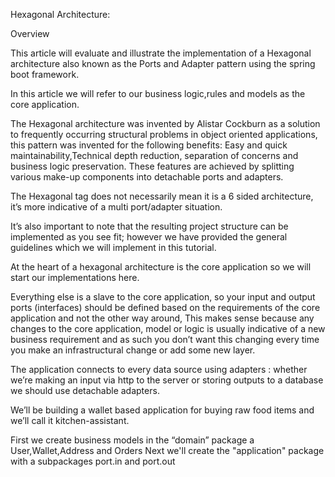 Hexagonal Architecture:

Overview

This article will evaluate and illustrate the implementation of a Hexagonal architecture also known as the Ports and Adapter pattern using the spring boot framework.

In this article we will refer to our business logic,rules and models as the core application.

The Hexagonal architecture was invented by Alistar Cockburn as a solution to frequently occurring structural problems in object oriented applications, this pattern was invented for the following benefits: Easy and quick maintainability,Technical depth reduction, separation of concerns and business logic preservation. These features are achieved by splitting various make-up components into detachable ports and adapters.

The Hexagonal tag does not necessarily mean it is a 6 sided architecture, it’s more indicative of a multi port/adapter situation.

It’s also important to note that the resulting project structure can be implemented as you see fit; however we have provided the general guidelines which we will implement in this tutorial.

At the heart of a hexagonal architecture is the core application so we will start our implementations here.

Everything else is a slave to the core application, so your input and output ports (interfaces)  should be defined based on the requirements of the core application and not the other way around, This makes sense because any changes to the core application, model or logic is usually indicative of a new business requirement and as such you don’t want this changing every time you make an infrastructural change or add some new layer.

The application connects to every data source using adapters : whether we’re making an input via http to the server or storing outputs to a database we should use detachable adapters.

We’ll be building a wallet based application for buying raw food items and we’ll call it kitchen-assistant.

First we create business models in the “domain” package a User,Wallet,Address and Orders 
Next we'll create the "application" package with a subpackages port.in and port.out



